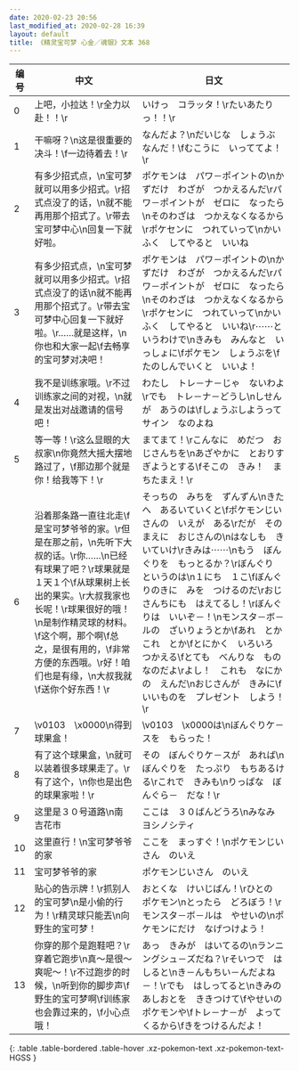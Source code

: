 ```yaml
---
date: 2020-02-23 20:56
last_modified_at: 2020-02-28 16:39
layout: default
title: 《精灵宝可梦 心金／魂银》文本 368
---
```

| 编号 | 中文 | 日文 |
| ---- | ---- | ---- |
| 0 | 上吧，小拉达！\r全力以赴！！\r | いけっ　コラッタ！\rたいあたりっ！！\r |
| 1 | 干嘛呀？\n这是很重要的决斗！\f一边待着去！\r | なんだよ？\nだいじな　しょうぶ　なんだ！\fむこうに　いっててよ！\r |
| 2 | 有多少招式点，\n宝可梦就可以用多少招式。\r招式点没了的话，\n就不能再用那个招式了。\r带去宝可梦中心\n回复一下就好啦。 | ポケモンは　パワ－ポイントの\nかずだけ　わざが　つかえるんだ\rパワ－ポイントが　ゼロに　なったら\nそのわざは　つかえなくなるから\rポケセンに　つれていって\nかいふく　してやると　いいね |
| 3 | 有多少招式点，\n宝可梦就可以用多少招式。\r招式点没了的话\n就不能再用那个招式了。\r带去宝可梦中心回复一下就好啦。\r……就是这样，\n你也和大家一起\f去畅享的宝可梦对决吧！ | ポケモンは　パワ－ポイントの\nかずだけ　わざが　つかえるんだ\rパワ－ポイントが　ゼロに　なったら\nそのわざは　つかえなくなるから\rポケセンに　つれていって\nかいふく　してやると　いいね\r⋯⋯というわけで\nきみも　みんなと　いっしょに\fポケモン　しょうぶを\fたのしんでいくと　いいよ！ |
| 4 | 我不是训练家哦。\r不过训练家之间的对视，\n就是发出对战邀请的信号吧！ | わたし　トレ－ナ－じゃ　ないわよ\rでも　トレ－ナ－どうし\nしせんが　あうのは\fしょうぶしようって　サイン　なのよね |
| 5 | 等一等！\r这么显眼的大叔家\n你竟然大摇大摆地路过了，\f那边那个就是你！给我等下！\r | まてまて！\rこんなに　めだつ　おじさんちを\nあざやかに　とおりすぎようとする\fそこの　きみ！　まちたまえ！\r |
| 6 | 沿着那条路一直往北走\f是宝可梦爷爷的家。\r但是在那之前，\n先听下大叔的话。\r你……\n已经有球果了吧？\r球果就是１天１个\f从球果树上长出的果实。\r大叔我家也长呢！\r球果很好的哦！\n是制作精灵球的材料。\f这个啊，那个啊\f总之，是很有用的，\f非常方便的东西哦。\r好！咱们也是有缘，\n大叔我就\f送你个好东西！\r | そっちの　みちを　ずんずん\nきたへ　あるいていくと\fポケモンじいさんの　いえが　ある\rだが　そのまえに　おじさんの\nはなしも　きいていけ\rきみは⋯⋯\nもう　ぼんぐりを　もっとるか？\rぼんぐり　というのは\n１にち　１こ\fぼんぐりのきに　みを　つけるのだ\rおじさんちにも　はえてるし！\rぼんぐりは　いいぞ－！\nモンスタ－ボ－ルの　ざいりょうとか\fあれ　とか　これ　とか\fとにかく　いろいろ　つかえる\fとても　べんりな　ものなのだよ\rよし！　これも　なにかの　えんだ\nおじさんが　きみに\fいいものを　プレゼント　しよう！\r |
| 7 | \v0103　\x0000\n得到球果盒！ | \v0103　\x0000は\nぼんぐりケ－スを　もらった！ |
| 8 | 有了这个球果盒，\n就可以装着很多球果走了。\r有了这个，\n你也是出色的球果家啦！\r | その　ぼんぐりケ－スが　あれば\nぼんぐりを　たっぷり　もちあるける\rこれで　きみも\nりっぱな　ぼんぐら－　だな！\r |
| 9 | 这里是３０号道路\n南　吉花市 | ここは　３０ばんどうろ\nみなみ　ヨシノシティ |
| 10 | 这里直行！\n宝可梦爷爷的家 | ここを　まっすぐ！\nポケモンじいさん　のいえ |
| 11 | 宝可梦爷爷的家 | ポケモンじいさん　のいえ |
| 12 | 贴心的告示牌！\r抓别人的宝可梦\n是小偷的行为！\r精灵球只能丟\n向野生的宝可梦！ | おとくな　けいじばん！\rひとの　ポケモン\nとったら　どろぼう！\rモンスタ－ボ－ルは　やせいの\nポケモンにだけ　なげつけよう！ |
| 13 | 你穿的那个是跑鞋吧？\r穿着它跑步\n真～是很～爽呢～！\r不过跑步的时候，\n听到你的脚步声\f野生的宝可梦啊\f训练家也会靠过来的，\f小心点哦！ | あっ　きみが　はいてるの\nランニングシュ－ズだね？\rそいつで　はしると\nき－んもちい－んだよね－！\rでも　はしってると\nきみの　あしおとを　ききつけて\fやせいの　ポケモンや\fトレ－ナ－が　よってくるから\fきをつけるんだよ！ |
{: .table .table-bordered .table-hover .xz-pokemon-text .xz-pokemon-text-HGSS }